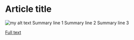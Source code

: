 # Article title

![my alt text](https://cdn-images-1.medium.com/max/1600/1*m4cnTYJWM7Rmpsju8dSHmQ.jpeg)
Summary line 1
Summary line 2
Summary line 3

[Full text](https://reddit.com)
